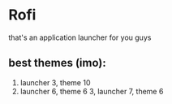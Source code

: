 # Rofi

that's an application launcher for you guys

## best themes (imo):

1. launcher 3, theme 10
2. launcher 6, theme 6
3, launcher 7, theme 6
